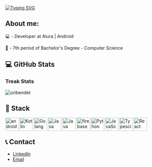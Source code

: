 [![Typing SVG](https://readme-typing-svg.herokuapp.com?font=Fira+Code&pause=1000&multiline=true&width=435&height=60&lines=Hi%2C+my+name+is+Matheus;I'm+a+software+developer)](https://git.io/typing-svg)

## About me:

💻 - Developer at Alura | Android

📘 - 7th period of Bachelor's Degree - Computer Science

<h2>💻 GitHub Stats</h2>

<div align="start">
 
### Treak Stats
 
<img src="https://github-readme-streak-stats.herokuapp.com/?user=matheusperezz&theme=algolia" alt="oribendet"  />

</div>
 
<h2>🔨 Stack</h2>

<a href="https://developer.android.com/" target="_blank"> <img align="left" alt="android" height ="42px" src="https://raw.githubusercontent.com/rahul-jha98/github_readme_icons/main/language_and_tools/square/android/android.svg"> </a>
<a href="https://kotlinlang.org" target="_blank"><img align="left" alt="Kotlin" height ="42px" src="https://raw.githubusercontent.com/rahul-jha98/github_readme_icons/main/language_and_tools/square/kotlin/kotlin.svg"></a>
<a href="https://go.dev/" target="_blank"> <img align="left" alt="Golang" height ="42px" src="https://cdn.icon-icons.com/icons2/2107/PNG/512/file_type_go_gopher_icon_130571.png"></a>
<a href="https://www.java.com" target="_blank"><img align="left" alt="Java" height ="42px" src="https://raw.githubusercontent.com/rahul-jha98/github_readme_icons/main/language_and_tools/square/java/java.svg"></a>
<a href="https://spring.io/" target="_blank"><img align="left" alt="Java" height ="42px" src="https://raw.githubusercontent.com/rahul-jha98/github_readme_icons/main/language_and_tools/square/spring/spring.svg"></a>
<a href="https://firebase.google.com/" target="_blank"> <img align="left" src="https://raw.githubusercontent.com/rahul-jha98/github_readme_icons/main/language_and_tools/square/firebase/firebase.svg" alt="firebase" height ="42px"/> </a>
<a href="https://www.python.org" target="_blank"><img align="left" alt="Python" height ="42px" src="https://raw.githubusercontent.com/rahul-jha98/github_readme_icons/main/language_and_tools/square/python/python.svg"></a>
<a href="https://developer.mozilla.org/en-US/docs/Web/JavaScript" target="_blank"> <img align="left" alt="JavaScript" height ="42px"  src="https://raw.githubusercontent.com/rahul-jha98/github_readme_icons/main/language_and_tools/square/javascript/javascript.svg"> </a>
<a href="https://www.typescriptlang.org/" target="_blank"><img align="left" alt="Typescirpt" height ="42px" src="https://raw.githubusercontent.com/rahul-jha98/github_readme_icons/main/language_and_tools/square/typescript/typescript.svg"></a>
<a href="https://angular.io/" target="_blank"> <img align="left" alt="React" height ="42px" src="https://raw.githubusercontent.com/rahul-jha98/github_readme_icons/main/language_and_tools/square/angular/angular.svg"></a>
<br><br>

<h2>📞 Contact</h2>

- [LinkedIn](https://www.linkedin.com/in/matheusdeperez/)
- [Email](mailto:matheus.mperez08@gmail.com)
  
